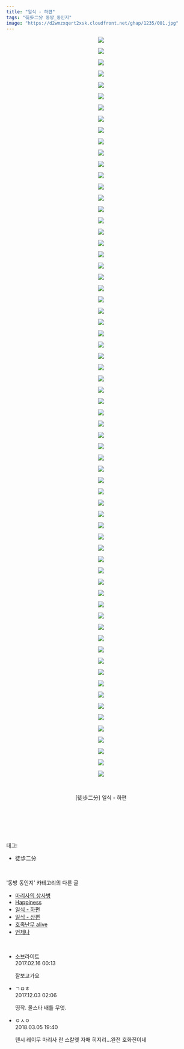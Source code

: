 ```yaml
---
title: "일식 - 하편"
tags: "徒歩二分 동방_동인지"
image: "https://d2wmzxqert2xsk.cloudfront.net/ghap/1235/001.jpg"
---
```

<div class="article">
<p style="text-align: center; clear: none; float: none;"><img src="{{ site.imgserver11 }}/ghap/1235/001.jpg"/></p>
<p style="text-align: center; clear: none; float: none;"><img src="{{ site.imgserver11 }}/ghap/1235/002.jpg"/></p>
<p style="text-align: center; clear: none; float: none;"><img src="{{ site.imgserver11 }}/ghap/1235/003.jpg"/></p>
<p style="text-align: center; clear: none; float: none;"><img src="{{ site.imgserver11 }}/ghap/1235/004.jpg"/></p>
<p style="text-align: center; clear: none; float: none;"><img src="{{ site.imgserver11 }}/ghap/1235/005.jpg"/></p>
<p style="text-align: center; clear: none; float: none;"><img src="{{ site.imgserver11 }}/ghap/1235/006.jpg"/></p>
<p style="text-align: center; clear: none; float: none;"><img src="{{ site.imgserver11 }}/ghap/1235/007.jpg"/></p>
<p style="text-align: center; clear: none; float: none;"><img src="{{ site.imgserver11 }}/ghap/1235/008.jpg"/></p>
<p style="text-align: center; clear: none; float: none;"><img src="{{ site.imgserver11 }}/ghap/1235/009.jpg"/></p>
<p style="text-align: center; clear: none; float: none;"><img src="{{ site.imgserver11 }}/ghap/1235/010.jpg"/></p>
<p style="text-align: center; clear: none; float: none;"><img src="{{ site.imgserver11 }}/ghap/1235/011.jpg"/></p>
<p style="text-align: center; clear: none; float: none;"><img src="{{ site.imgserver11 }}/ghap/1235/012.jpg"/></p>
<p style="text-align: center; clear: none; float: none;"><img src="{{ site.imgserver11 }}/ghap/1235/013.jpg"/></p>
<p style="text-align: center; clear: none; float: none;"><img src="{{ site.imgserver11 }}/ghap/1235/014.jpg"/></p>
<p style="text-align: center; clear: none; float: none;"><img src="{{ site.imgserver11 }}/ghap/1235/015.jpg"/></p>
<p style="text-align: center; clear: none; float: none;"><img src="{{ site.imgserver11 }}/ghap/1235/016.jpg"/></p>
<p style="text-align: center; clear: none; float: none;"><img src="{{ site.imgserver11 }}/ghap/1235/017.jpg"/></p>
<p style="text-align: center; clear: none; float: none;"><img src="{{ site.imgserver11 }}/ghap/1235/018.jpg"/></p>
<p style="text-align: center; clear: none; float: none;"><img src="{{ site.imgserver11 }}/ghap/1235/019.jpg"/></p>
<p style="text-align: center; clear: none; float: none;"><img src="{{ site.imgserver11 }}/ghap/1235/020.jpg"/></p>
<p style="text-align: center; clear: none; float: none;"><img src="{{ site.imgserver11 }}/ghap/1235/021.jpg"/></p>
<p style="text-align: center; clear: none; float: none;"><img src="{{ site.imgserver11 }}/ghap/1235/022.jpg"/></p>
<p style="text-align: center; clear: none; float: none;"><img src="{{ site.imgserver11 }}/ghap/1235/023.jpg"/></p>
<p style="text-align: center; clear: none; float: none;"><img src="{{ site.imgserver11 }}/ghap/1235/024.jpg"/></p>
<p style="text-align: center; clear: none; float: none;"><img src="{{ site.imgserver11 }}/ghap/1235/025.jpg"/></p>
<p style="text-align: center; clear: none; float: none;"><img src="{{ site.imgserver11 }}/ghap/1235/026.jpg"/></p>
<p style="text-align: center; clear: none; float: none;"><img src="{{ site.imgserver11 }}/ghap/1235/027.jpg"/></p>
<p style="text-align: center; clear: none; float: none;"><img src="{{ site.imgserver11 }}/ghap/1235/028.jpg"/></p>
<p style="text-align: center; clear: none; float: none;"><img src="{{ site.imgserver11 }}/ghap/1235/029.jpg"/></p>
<p style="text-align: center; clear: none; float: none;"><img src="{{ site.imgserver11 }}/ghap/1235/030.jpg"/></p>
<p style="text-align: center; clear: none; float: none;"><img src="{{ site.imgserver11 }}/ghap/1235/031.jpg"/></p>
<p style="text-align: center; clear: none; float: none;"><img src="{{ site.imgserver11 }}/ghap/1235/032.jpg"/></p>
<p style="text-align: center; clear: none; float: none;"><img src="{{ site.imgserver11 }}/ghap/1235/033.jpg"/></p>
<p style="text-align: center; clear: none; float: none;"><img src="{{ site.imgserver11 }}/ghap/1235/034.jpg"/></p>
<p style="text-align: center; clear: none; float: none;"><img src="{{ site.imgserver11 }}/ghap/1235/035.jpg"/></p>
<p style="text-align: center; clear: none; float: none;"><img src="{{ site.imgserver11 }}/ghap/1235/036.jpg"/></p>
<p style="text-align: center; clear: none; float: none;"><img src="{{ site.imgserver11 }}/ghap/1235/037.jpg"/></p>
<p style="text-align: center; clear: none; float: none;"><img src="{{ site.imgserver11 }}/ghap/1235/038.jpg"/></p>
<p style="text-align: center; clear: none; float: none;"><img src="{{ site.imgserver11 }}/ghap/1235/039.jpg"/></p>
<p style="text-align: center; clear: none; float: none;"><img src="{{ site.imgserver11 }}/ghap/1235/040.jpg"/></p>
<p style="text-align: center; clear: none; float: none;"><img src="{{ site.imgserver11 }}/ghap/1235/041.jpg"/></p>
<p style="text-align: center; clear: none; float: none;"><img src="{{ site.imgserver11 }}/ghap/1235/042.jpg"/></p>
<p style="text-align: center; clear: none; float: none;"><img src="{{ site.imgserver11 }}/ghap/1235/043.jpg"/></p>
<p style="text-align: center; clear: none; float: none;"><img src="{{ site.imgserver11 }}/ghap/1235/044.jpg"/></p>
<p style="text-align: center; clear: none; float: none;"><img src="{{ site.imgserver11 }}/ghap/1235/045.jpg"/></p>
<p style="text-align: center; clear: none; float: none;"><img src="{{ site.imgserver11 }}/ghap/1235/046.jpg"/></p>
<p style="text-align: center; clear: none; float: none;"><img src="{{ site.imgserver11 }}/ghap/1235/047.jpg"/></p>
<p style="text-align: center; clear: none; float: none;"><img src="{{ site.imgserver11 }}/ghap/1235/048.jpg"/></p>
<p style="text-align: center; clear: none; float: none;"><img src="{{ site.imgserver11 }}/ghap/1235/049.jpg"/></p>
<p style="text-align: center; clear: none; float: none;"><img src="{{ site.imgserver11 }}/ghap/1235/050.jpg"/></p>
<p style="text-align: center; clear: none; float: none;"><img src="{{ site.imgserver11 }}/ghap/1235/051.jpg"/></p>
<p style="text-align: center; clear: none; float: none;"><img src="{{ site.imgserver11 }}/ghap/1235/052.jpg"/></p>
<p style="text-align: center; clear: none; float: none;"><img src="{{ site.imgserver11 }}/ghap/1235/053.jpg"/></p>
<p style="text-align: center; clear: none; float: none;"><img src="{{ site.imgserver11 }}/ghap/1235/054.jpg"/></p>
<p style="text-align: center; clear: none; float: none;"><img src="{{ site.imgserver11 }}/ghap/1235/055.jpg"/></p>
<p style="text-align: center; clear: none; float: none;"><img src="{{ site.imgserver11 }}/ghap/1235/056.jpg"/></p>
<p style="text-align: center; clear: none; float: none;"><img src="{{ site.imgserver11 }}/ghap/1235/057.jpg"/></p>
<p style="text-align: center; clear: none; float: none;"><img src="{{ site.imgserver11 }}/ghap/1235/058.jpg"/></p>
<p style="text-align: center; clear: none; float: none;"><img src="{{ site.imgserver11 }}/ghap/1235/059.jpg"/></p>
<p style="text-align: center; clear: none; float: none;"><img src="{{ site.imgserver11 }}/ghap/1235/060.jpg"/></p>
<p style="text-align: center; clear: none; float: none;"><img src="{{ site.imgserver11 }}/ghap/1235/061.jpg"/></p>
<p style="text-align: center; clear: none; float: none;"><img src="{{ site.imgserver11 }}/ghap/1235/062.jpg"/></p>
<p style="text-align: center; clear: none; float: none;"><img src="{{ site.imgserver11 }}/ghap/1235/063.jpg"/></p>
<p style="text-align: center; clear: none; float: none;"><img src="{{ site.imgserver11 }}/ghap/1235/064.jpg"/></p>
<p style="text-align: center; clear: none; float: none;"><img src="{{ site.imgserver11 }}/ghap/1235/065.jpg"/></p>
<p style="text-align: center; clear: none; float: none;"><img src="{{ site.imgserver11 }}/ghap/1235/066.jpg"/></p>
<p style="text-align: center; clear: none; float: none;"><br/></p>
<p style="text-align: center; clear: none; float: none;">[徒歩二分] 일식 - 하편</p>
<p style="text-align: center; clear: none; float: none;"><br/></p>
<p><br/></p>
</div><br/>
<div class="tagTrail">
<p>태그: </p>
<ul>
<li>徒歩二分</li>
</ul>
</div><br/>
<div class="another">
<p>'동방 동인지' 카테고리의 다른 글</p>
<ul>
<li><a href="/ghap_1237">마리사의 상사병</a></li>
<li><a href="/ghap_1236">Happiness</a></li>
<li><a href="/ghap_1235">일식 - 하편</a></li>
<li><a href="/ghap_1234">일식 - 상편</a></li>
<li><a href="/ghap_1232">호족난무 alive</a></li>
<li><a href="/ghap_1231">언제나</a></li>
</ul>
</div><br/>
<div class="cb_module cb_fluid">
<div class="cb_wrt cb_profile">
<div class="comment">
<ul>
<li class="cb_thumb_off" id="comment14916554">
<div class="cb_comment_area">
<div class="cb_info_area">
<div class="cb_section">
<span class="cb_nick_name">소브라이트</span>
</div>
<div class="cb_section">
<span class="cb_date">2017.02.16 00:13 </span>
</div>
</div>
<div class="cb_dsc_comment">
<p class="cb_dsc">
											잘보고가요
										</p>
</div>
</div></li>
<li class="cb_thumb_off" id="comment15143323">
<div class="cb_comment_area">
<div class="cb_info_area">
<div class="cb_section">
<span class="cb_nick_name">ㄱㅁㅎ</span>
</div>
<div class="cb_section">
<span class="cb_date">2017.12.03 02:06 </span>
</div>
</div>
<div class="cb_dsc_comment">
<p class="cb_dsc">
											띵작. 올스타 배틀 무엇.
										</p>
</div>
</div></li>
<li class="cb_thumb_off" id="comment15213101">
<div class="cb_comment_area">
<div class="cb_info_area">
<div class="cb_section">
<span class="cb_nick_name">ㅇㅅㅇ</span>
</div>
<div class="cb_section">
<span class="cb_date">2018.03.05 19:40 </span>
</div>
</div>
<div class="cb_dsc_comment">
<p class="cb_dsc">
											텐시 레이무 마리사 란 스칼렛 자매 히지리...완전 호화진이네
										</p>
</div>
</div></li>
</ul>
</div>
</div><!-- commentList close -->
</div><br/>
